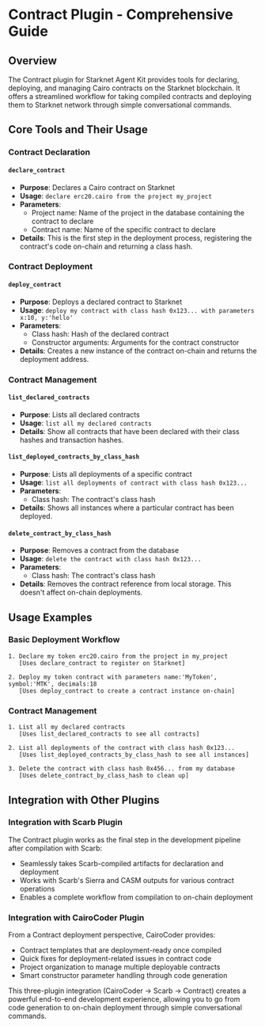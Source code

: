 # Contract Plugin - Comprehensive Guide

## Overview
The Contract plugin for Starknet Agent Kit provides tools for declaring, deploying, and managing Cairo contracts on the Starknet blockchain. It offers a streamlined workflow for taking compiled contracts and deploying them to Starknet network through simple conversational commands.

## Core Tools and Their Usage

### Contract Declaration

#### `declare_contract`
- **Purpose**: Declares a Cairo contract on Starknet
- **Usage**: ```declare erc20.cairo from the project my_project```
- **Parameters**:
  - Project name: Name of the project in the database containing the contract to declare
  - Contract name: Name of the specific contract to declare
- **Details**: This is the first step in the deployment process, registering the contract's code on-chain and returning a class hash.

### Contract Deployment

#### `deploy_contract`
- **Purpose**: Deploys a declared contract to Starknet
- **Usage**: ```deploy my contract with class hash 0x123... with parameters x:10, y:'hello'```
- **Parameters**:
  - Class hash: Hash of the declared contract
  - Constructor arguments: Arguments for the contract constructor
- **Details**: Creates a new instance of the contract on-chain and returns the deployment address.

### Contract Management

#### `list_declared_contracts`
- **Purpose**: Lists all declared contracts
- **Usage**: ```list all my declared contracts```
- **Details**: Show all contracts that have been declared with their class hashes and transaction hashes.

#### `list_deployed_contracts_by_class_hash`
- **Purpose**: Lists all deployments of a specific contract
- **Usage**: ```list all deployments of contract with class hash 0x123...```
- **Parameters**:
  - Class hash: The contract's class hash
- **Details**: Shows all instances where a particular contract has been deployed.

#### `delete_contract_by_class_hash`
- **Purpose**: Removes a contract from the database
- **Usage**: ```delete the contract with class hash 0x123...```
- **Parameters**:
  - Class hash: The contract's class hash
- **Details**: Removes the contract reference from local storage. This doesn't affect on-chain deployments.

## Usage Examples

### Basic Deployment Workflow
```
1. Declare my token erc20.cairo from the project in my_project
   [Uses declare_contract to register on Starknet]

2. Deploy my token contract with parameters name:'MyToken', symbol:'MTK', decimals:18
   [Uses deploy_contract to create a contract instance on-chain]
```

### Contract Management
```
1. List all my declared contracts
   [Uses list_declared_contracts to see all contracts]

2. List all deployments of the contract with class hash 0x123...
   [Uses list_deployed_contracts_by_class_hash to see all instances]

3. Delete the contract with class hash 0x456... from my database
   [Uses delete_contract_by_class_hash to clean up]
```

## Integration with Other Plugins

### Integration with Scarb Plugin
The Contract plugin works as the final step in the development pipeline after compilation with Scarb:

- Seamlessly takes Scarb-compiled artifacts for declaration and deployment
- Works with Scarb's Sierra and CASM outputs for various contract operations
- Enables a complete workflow from compilation to on-chain deployment

### Integration with CairoCoder Plugin
From a Contract deployment perspective, CairoCoder provides:

- Contract templates that are deployment-ready once compiled
- Quick fixes for deployment-related issues in contract code
- Project organization to manage multiple deployable contracts
- Smart constructor parameter handling through code generation

This three-plugin integration (CairoCoder → Scarb → Contract) creates a powerful end-to-end development experience, allowing you to go from code generation to on-chain deployment through simple conversational commands.
